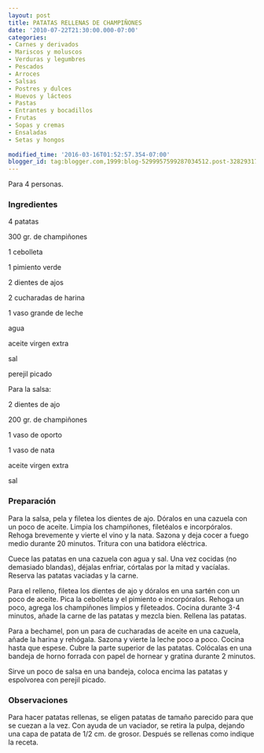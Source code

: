 ```yaml
---
layout: post
title: PATATAS RELLENAS DE CHAMPIÑONES
date: '2010-07-22T21:30:00.000-07:00'
categories:
- Carnes y derivados
- Mariscos y moluscos
- Verduras y legumbres
- Pescados
- Arroces
- Salsas
- Postres y dulces
- Huevos y lácteos
- Pastas
- Entrantes y bocadillos
- Frutas
- Sopas y cremas
- Ensaladas
- Setas y hongos
 
modified_time: '2016-03-16T01:52:57.354-07:00'
blogger_id: tag:blogger.com,1999:blog-5299957599287034512.post-3282931777664843039
---
```


Para 4 personas.

<h3>Ingredientes</h3>

4 patatas

300 gr. de champiñones

1 cebolleta

1 pimiento verde

2 dientes de ajos

2 cucharadas de harina

1 vaso grande de leche

agua

aceite virgen extra

sal

perejil picado

Para la salsa:

2 dientes de ajo

200 gr. de champiñones

1 vaso de oporto

1 vaso de nata

aceite virgen extra

sal

<h3>Preparación</h3>

Para la salsa, pela y filetea los dientes de ajo. Dóralos en una cazuela con un poco de aceite. Limpia los champiñones, filetéalos e incorpóralos. Rehoga brevemente y vierte el vino y la nata. Sazona y deja cocer a fuego medio durante 20 minutos. Tritura con una batidora eléctrica.

Cuece las patatas en una cazuela con agua y sal. Una vez cocidas (no demasiado blandas), déjalas enfriar, córtalas por la mitad y vacíalas. Reserva las patatas vaciadas y la carne.

Para el relleno, filetea los dientes de ajo y dóralos en una sartén con un poco de aceite. Pica la cebolleta y el pimiento e incorpóralos. Rehoga un poco, agrega los champiñones limpios y fileteados. Cocina durante 3-4 minutos, añade la carne de las patatas y mezcla bien. Rellena las patatas.

Para a bechamel, pon un para de cucharadas de aceite en una cazuela, añade la harina y rehógala. Sazona y vierte la leche poco a poco. Cocina hasta que espese. Cubre la parte superior de las patatas. Colócalas en una bandeja de horno forrada con papel de hornear y gratina durante 2 minutos.

Sirve un poco de salsa en una bandeja, coloca encima las patatas y espolvorea con perejil picado.

<h3>Observaciones</h3>

Para hacer patatas rellenas, se eligen patatas de tamaño parecido para que se cuezan a la vez. Con ayuda de un vaciador, se retira la pulpa, dejando una capa de patata de 1/2 cm. de grosor. Después se rellenas como indique la receta.

